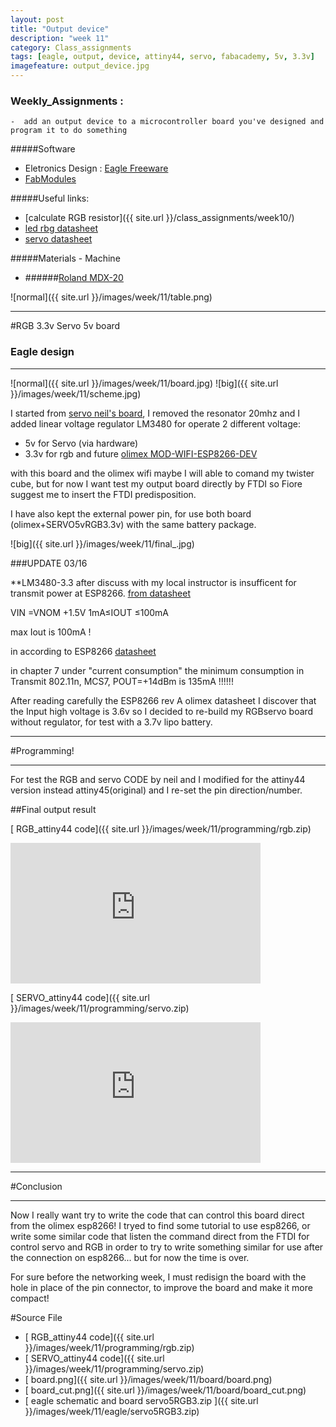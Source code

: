```yaml
---
layout: post
title: "Output device"
description: "week 11"
category: Class_assignments
tags: [eagle, output, device, attiny44, servo, fabacademy, 5v, 3.3v]
imagefeature: output_device.jpg
---
```


### Weekly_Assignments :

	-  add an output device to a microcontroller board you've designed and program it to do something

#####Software

- Eletronics Design : [Eagle Freeware](http://www.cadsoftusa.com/download-eagle/)
- [FabModules](www.fabmodules.org)

#####Useful links:

- [calculate RGB resistor]({{ site.url }}/class_assignments/week10/)
- [led rbg datasheet](http://media.digikey.com/pdf/Data%20Sheets/CREE%20Power/CLV1A-FKB_Rev5.pdf)
- [servo datasheet](http://datasheet.sparkgo.com.br/SG90Servo.pdf)

#####Materials - Machine

- ######[Roland MDX-20](http://www.rolanddg.com/product/3d/3d/mdx-20_15/mdx-20_15.html)


![normal]({{ site.url }}/images/week/11/table.png)


****

#RGB 3.3v Servo 5v board 

### Eagle design

****

![normal]({{ site.url }}/images/week/11/board.jpg)
![big]({{ site.url }}/images/week/11/scheme.jpg)

I started from [servo neil's board](http://academy.cba.mit.edu/classes/output_devices/servo/hello.servo.44.png), I removed the resonator 20mhz and I added linear voltage regulator LM3480 for operate 2 different voltage:

- 5v for Servo (via hardware)
- 3.3v for rgb and future [olimex MOD-WIFI-ESP8266-DEV](https://www.olimex.com/Products/IoT/MOD-WIFI-ESP8266-DEV/open-source-hardware)

with this board and the olimex wifi maybe I will able to comand my twister cube, but for now I want test my output board directly by FTDI so Fiore suggest me to insert the FTDI predisposition. 

I have also kept the external power pin, for use both board (olimex+SERVO5vRGB3.3v) with the same battery package.

![big]({{ site.url }}/images/week/11/final_.jpg)

###UPDATE 03/16

**LM3480-3.3 after discuss with my local instructor is insufficent for transmit power at ESP8266.
[from datasheet](http://docs-europe.electrocomponents.com/webdocs/13d5/0900766b813d54a0.pdf)

VIN =VNOM +1.5V 1mA≤IOUT ≤100mA

max Iout is 100mA !

in according to ESP8266 [datasheet](https://docs.google.com/file/d/0B9hyK_DA6VIiSWNRZ29sdG1UOVU/edit?pli=1)

in chapter 7 under "current consumption"
the minimum consumption in Transmit 802.11n, MCS7, POUT=+14dBm is 135mA !!!!!!

After reading carefully the ESP8266 rev A olimex datasheet I discover that the Input high voltage is 3.6v so I decided to re-build my RGBservo board without regulator, for test with a 3.7v lipo battery.


****

#Programming!

****

For test the RGB and servo CODE by neil and I modified for the attiny44 version instead attiny45(original) and I re-set the pin direction/number.



##Final output result 

[<i class="fa fa-floppy-o"></i> RGB_attiny44 code]({{ site.url }}/images/week/11/programming/rgb.zip)

<div class="flex-video widescreen vimeo">
  <iframe src="http://player.vimeo.com/video/126343689" width="400" height="225" frameborder="0" webkitAllowFullScreen mozallowfullscreen allowFullScreen></iframe>
</div>

[<i class="fa fa-floppy-o"></i> SERVO_attiny44 code]({{ site.url }}/images/week/11/programming/servo.zip)

<div class="flex-video widescreen vimeo">
  <iframe src="http://player.vimeo.com/video/126343369" width="400" height="225" frameborder="0" webkitAllowFullScreen mozallowfullscreen allowFullScreen></iframe>
</div>

 
****

#Conclusion

****

Now I really want try to write the code that can control this board direct from the olimex esp8266!
I tryed to find some tutorial to use esp8266, or write some similar code that listen the command direct from the FTDI for control servo and RGB in order to try to write something similar for use after the connection on esp8266... but for now the time is over.

For sure before the networking week, I must redisign the board with the hole in place of the pin connector, to improve the board and make it more compact!



#Source File


- [<i class="fa fa-floppy-o"></i> RGB_attiny44 code]({{ site.url }}/images/week/11/programming/rgb.zip)
- [<i class="fa fa-floppy-o"></i> SERVO_attiny44 code]({{ site.url }}/images/week/11/programming/servo.zip)
- [<i class="fa fa-file-image-o"></i> board.png]({{ site.url }}/images/week/11/board/board.png)
- [<i class="fa fa-file-image-o"></i> board_cut.png]({{ site.url }}/images/week/11/board/board_cut.png)
- [<i class="fa fa-floppy-o"></i> eagle schematic and board servo5RGB3.zip ]({{ site.url }}/images/week/11/eagle/servo5RGB3.zip)

